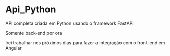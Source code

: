 # Api_Python
API completa criada em Python usando o framework FastAPI

Somente back-end por ora

Irei trabalhar nos próximos dias para fazer a integração com o front-end em Angular

